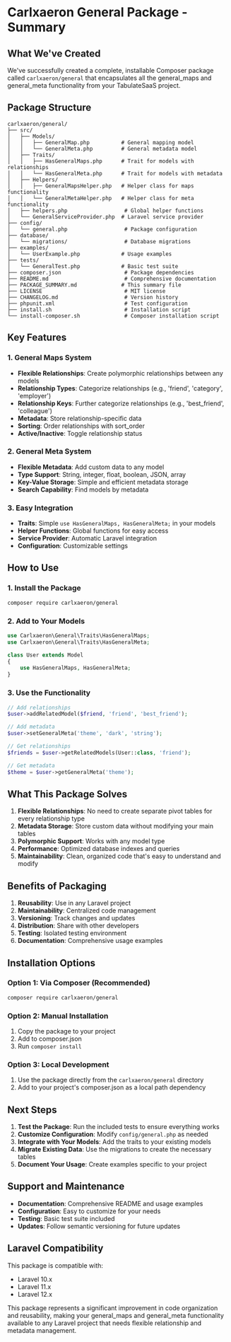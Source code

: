 # Carlxaeron General Package - Summary

## What We've Created

We've successfully created a complete, installable Composer package called `carlxaeron/general` that encapsulates all the general_maps and general_meta functionality from your TabulateSaaS project.

## Package Structure

```
carlxaeron/general/
├── src/
│   ├── Models/
│   │   ├── GeneralMap.php          # General mapping model
│   │   └── GeneralMeta.php         # General metadata model
│   ├── Traits/
│   │   ├── HasGeneralMaps.php      # Trait for models with relationships
│   │   └── HasGeneralMeta.php      # Trait for models with metadata
│   ├── Helpers/
│   │   ├── GeneralMapsHelper.php   # Helper class for maps functionality
│   │   └── GeneralMetaHelper.php   # Helper class for meta functionality
│   ├── helpers.php                  # Global helper functions
│   └── GeneralServiceProvider.php  # Laravel service provider
├── config/
│   └── general.php                  # Package configuration
├── database/
│   └── migrations/                  # Database migrations
├── examples/
│   └── UserExample.php             # Usage examples
├── tests/
│   └── GeneralTest.php             # Basic test suite
├── composer.json                    # Package dependencies
├── README.md                        # Comprehensive documentation
├── PACKAGE_SUMMARY.md              # This summary file
├── LICENSE                          # MIT license
├── CHANGELOG.md                     # Version history
├── phpunit.xml                      # Test configuration
├── install.sh                       # Installation script
└── install-composer.sh              # Composer installation script
```

## Key Features

### 1. General Maps System
- **Flexible Relationships**: Create polymorphic relationships between any models
- **Relationship Types**: Categorize relationships (e.g., 'friend', 'category', 'employer')
- **Relationship Keys**: Further categorize relationships (e.g., 'best_friend', 'colleague')
- **Metadata**: Store relationship-specific data
- **Sorting**: Order relationships with sort_order
- **Active/Inactive**: Toggle relationship status

### 2. General Meta System
- **Flexible Metadata**: Add custom data to any model
- **Type Support**: String, integer, float, boolean, JSON, array
- **Key-Value Storage**: Simple and efficient metadata storage
- **Search Capability**: Find models by metadata

### 3. Easy Integration
- **Traits**: Simple `use HasGeneralMaps, HasGeneralMeta;` in your models
- **Helper Functions**: Global functions for easy access
- **Service Provider**: Automatic Laravel integration
- **Configuration**: Customizable settings

## How to Use

### 1. Install the Package
```bash
composer require carlxaeron/general
```

### 2. Add to Your Models
```php
use Carlxaeron\General\Traits\HasGeneralMaps;
use Carlxaeron\General\Traits\HasGeneralMeta;

class User extends Model
{
    use HasGeneralMaps, HasGeneralMeta;
}
```

### 3. Use the Functionality
```php
// Add relationships
$user->addRelatedModel($friend, 'friend', 'best_friend');

// Add metadata
$user->setGeneralMeta('theme', 'dark', 'string');

// Get relationships
$friends = $user->getRelatedModels(User::class, 'friend');

// Get metadata
$theme = $user->getGeneralMeta('theme');
```

## What This Package Solves

1. **Flexible Relationships**: No need to create separate pivot tables for every relationship type
2. **Metadata Storage**: Store custom data without modifying your main tables
3. **Polymorphic Support**: Works with any model type
4. **Performance**: Optimized database indexes and queries
5. **Maintainability**: Clean, organized code that's easy to understand and modify

## Benefits of Packaging

1. **Reusability**: Use in any Laravel project
2. **Maintainability**: Centralized code management
3. **Versioning**: Track changes and updates
4. **Distribution**: Share with other developers
5. **Testing**: Isolated testing environment
6. **Documentation**: Comprehensive usage examples

## Installation Options

### Option 1: Via Composer (Recommended)
```bash
composer require carlxaeron/general
```

### Option 2: Manual Installation
1. Copy the package to your project
2. Add to composer.json
3. Run `composer install`

### Option 3: Local Development
1. Use the package directly from the `carlxaeron/general` directory
2. Add to your project's composer.json as a local path dependency

## Next Steps

1. **Test the Package**: Run the included tests to ensure everything works
2. **Customize Configuration**: Modify `config/general.php` as needed
3. **Integrate with Your Models**: Add the traits to your existing models
4. **Migrate Existing Data**: Use the migrations to create the necessary tables
5. **Document Your Usage**: Create examples specific to your project

## Support and Maintenance

- **Documentation**: Comprehensive README and usage examples
- **Configuration**: Easy to customize for your needs
- **Testing**: Basic test suite included
- **Updates**: Follow semantic versioning for future updates

## Laravel Compatibility

This package is compatible with:
- Laravel 10.x
- Laravel 11.x  
- Laravel 12.x

This package represents a significant improvement in code organization and reusability, making your general_maps and general_meta functionality available to any Laravel project that needs flexible relationship and metadata management.

